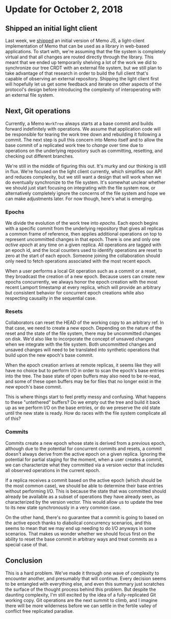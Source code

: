 # Update for October 2, 2018

## Shipped an initial light client

Last week, we [shipped](https://github.com/atom/xray/pull/135) an initial version of Memo JS, a light-client implementation of Memo that can be used as a library in web-based applications. To start with, we're assuming that the file system is completely virtual and that all changes are routed directly through the library. This meant that we ended up temporarily shelving a lot of the work we did to synchronize our tree CRDT with an external file system, but we still plan to take advantage of that research in order to build the full client that's capable of observing an external repository. Shipping the light client first will hopefully let us get some feedback and iterate on other aspects of the protocol's design before introducing the complexity of interoperating with an external file system.

## Next, Git operations

Currently, a Memo `WorkTree` always starts at a base commit and builds forward indefinitely with operations. We assume that application code will be responsible for tearing the work tree down and rebuilding it following a commit. The next step is pull this concern into Memo itself and to allow the base commit of a replicated work tree to *change* over time due to operations on the underlying repository such as committing, resetting, and checking out different branches.

We're still in the middle of figuring this out. It's murky and our thinking is still in flux. We're focused on the light client currently, which simplifies our API and reduces complexity, but we still want a design that will work when we do eventually synchronize to the file system. It's somewhat unclear whether we should just start focusing on integrating with the file system now, or alternatively completely ignore the concerns of the file system and hope we can make adjustments later. For now though, here's what is emerging.

### Epochs

We divide the evolution of the work tree into *epochs*. Each epoch begins with a specific commit from the underlying repository that gives all replicas a common frame of reference, then applies additional operations on top to represent uncommitted changes in that epoch. There is one and only one *active epoch* at any time on a given replica. All operations are tagged with an epoch id, and the local counters used to identify operations are reset to zero at the start of each epoch. Someone joining the collaboration should only need to fetch operations associated with the most recent epoch.

When a user performs a local Git operation such as a commit or a reset, they broadcast the creation of a new epoch. Because users can create new epochs concurrently, we always honor the epoch creation with the most recent Lamport timestamp at every replica, which will provide an arbitrary but consistent behavior for concurrent epoch creations while also respecting causality in the sequential case.

### Resets

Collaborators can reset the HEAD of the working copy to an arbitrary ref. In that case, we need to create a new epoch. Depending on the nature of the reset and the state of the file system, there may be uncommitted changes on disk. We'd also like to incorporate the concept of unsaved changes when we integrate with the file system. Both uncommitted changes and unsaved changes will need to be translated into synthetic operations that build upon the new epoch's base commit.

When the epoch creation arrives at remote replicas, it seems like they will have no choice but to perform I/O in order to scan the epoch's base entries into the tree. The base state of open buffers may also need to be re-read, and some of these open buffers may be for files that no longer exist in the new epoch's base commit.

This is where things start to feel pretty messy and confusing. What happens to these "untethered" buffers? Do we empty out the tree and build it back up as we perform I/O on the base entries, or do we preserve the old state until the new state is ready. How do races with the file system complicate all of this?

### Commits

Commits create a new epoch whose state is derived from a previous epoch, although due to the potential for concurrent commits and resets, a commit doesn't always derive from the active epoch on a given replica. Ignoring the potential for partial staging for the moment, when a user creates a commit, we can characterize what they committed via a version vector that includes all observed operations in the current epoch.

If a replica receives a commit based on the active epoch (which should be the most common case), we should be able to determine their base entries without performing I/O. This is because the state that was committed should already be available as a subset of operations they have already seen, as characterized by the version vector. This would allow us to update the tree to its new state synchronously in a very common case.

On the other hand, there's no guarantee that a commit is going to based on the active epoch thanks to diabolical concurrency scenarios, and this seems to mean that we may end up needing to do I/O anyways in some scenarios. That makes us wonder whether we should focus first on the ability to reset the base commit in arbitrary ways and treat commits as a special case of that.

## Conclusion

This is a hard problem. We've made it through one wave of complexity to encounter another, and presumably that will continue. Every decision seems to be entangled with everything else, and even this summary just scratches the surface of the thought process behind this problem. But despite the daunting complexity, I'm still excited by the idea of a fully-replicated Git working copy. Git operations are the next summit to climb, and I imagine there will be more wilderness before we can settle in the fertile valley of conflict free replicated paradise.
